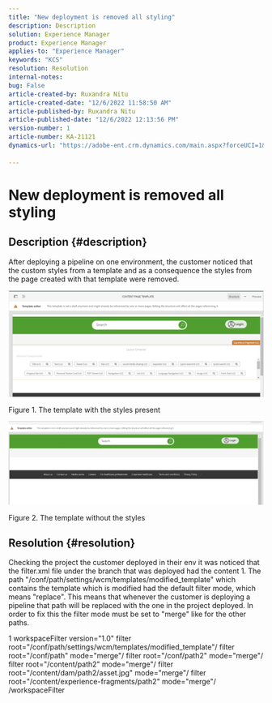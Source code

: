 ```yaml
---
title: "New deployment is removed all styling"
description: Description
solution: Experience Manager
product: Experience Manager
applies-to: "Experience Manager"
keywords: "KCS"
resolution: Resolution
internal-notes: 
bug: False
article-created-by: Ruxandra Nitu
article-created-date: "12/6/2022 11:58:50 AM"
article-published-by: Ruxandra Nitu
article-published-date: "12/6/2022 12:13:56 PM"
version-number: 1
article-number: KA-21121
dynamics-url: "https://adobe-ent.crm.dynamics.com/main.aspx?forceUCI=1&pagetype=entityrecord&etn=knowledgearticle&id=f82c3a54-5d75-ed11-81aa-6045bd006a22"

---
```

# New deployment is removed all styling

## Description {#description}


After deploying a pipeline on one environment, the customer noticed that the custom styles from a template and as a consequence the styles from the page created with that template were removed.



![](assets/___d4821564-5f75-ed11-81aa-6045bd006a22___.png)

Figure 1. The template with the styles present



![](assets/___d7821564-5f75-ed11-81aa-6045bd006a22___.png)

Figure 2. The template without the styles


## Resolution {#resolution}


Checking the project the customer deployed in their env it was noticed that the filter.xml file under the branch that was deployed had the content 1.
 The path "/conf/path/settings/wcm/templates/modified_template" which contains the template which is modified had the default filter mode, which means "replace".
 This means that whenever the customer is deploying a pipeline that path will be replaced with the one in the project deployed.
 In order to fix this the filter mode must be set to "merge" like for the other paths.


 1 workspaceFilter version="1.0"
 filter root="/conf/path/settings/wcm/templates/modified_template"/
 filter root="/conf/path" mode="merge"/
 filter root="/conf/path2" mode="merge"/
 filter root="/content/path2" mode="merge"/
 filter root="/content/dam/path2/asset.jpg" mode="merge"/
 filter root="/content/experience-fragments/path2" mode="merge"/
 /workspaceFilter

